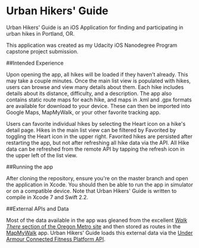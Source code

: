 # Urban Hikers' Guide

Urban Hikers' Guide is an iOS Application for finding and participating in urban hikes in Portland, OR.

This application was created as my Udacity iOS Nanodegree Program capstone project submission.

##Intended Experience

Upon opening the app, all hikes will be loaded if they haven't already. This may take a couple minutes. Once the main list view is populated with hikes,
users can browse and view many details about them. Each hike includes details about its distance, difficulty, and a description. 
The app also contains static route maps for each hike, and maps in .kml and .gpx formats are available for download to your device. 
These can then be imported into Google Maps, MapMyWalk, or your other favorite tracking app.

Users can favorite individual hikes by selecting the Heart icon on a hike's detail page. Hikes in the main list view
can be filtered by Favorited by toggling the Heart icon in the upper right. Favorited hikes are persisted after restarting the app, but not after refreshing all hike data via the API. All Hike data can be refreshed from the remote API by tapping the refresh icon in the upper left of the list view.


##Running the app

After cloning the repository, ensure you're on the master branch and open the application in Xcode. You should then be able to run the app in simulator or on a compatible device. Note that Urban Hikers' Guide is written to compile in Xcode 7 and Swift 2.2.

##External APIs and Data

Most of the data available in the app was gleaned from the excellent [_Walk There_ section of the Oregon Metro site](http://www.oregonmetro.gov/tools-living/getting-around/walk-there)
and then stored as routes in the [MapMyWalk](http://www.mapmywalk.com/my_home/#user_dashboard) app. 
Urban Hikers' Guide loads this external data via the [Under Armour Connected Fitness Platform API](https://developer.underarmour.com/).


